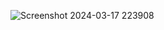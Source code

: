 ![Screenshot 2024-03-17 223908](https://github.com/saseoz/jubilant-octo-dollop/assets/156316331/18a67ffb-ecbc-44e9-8862-d3deec219a5e)
